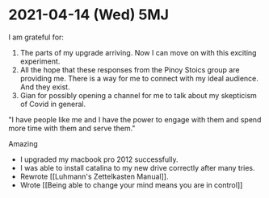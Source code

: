 # 2021-04-14 (Wed) 5MJ

I am grateful for:

1. The parts of my upgrade arriving. Now I can move on with this exciting experiment.
2. All the hope that these responses from the Pinoy Stoics group are providing me. There is a way for me to connect with my ideal audience. And they exist.
3. Gian for possibly opening a channel for me to talk about my skepticism of Covid in general.

"I have people like me and I have the power to engage with them and spend more time with them and serve them."

Amazing

- I upgraded my macbook pro 2012 successfully.
- I was able to install catalina to my new drive correctly after many tries.
- Rewrote [[Luhmann's Zettelkasten Manual]].
- Wrote [[Being able to change your mind means you are in control]]

